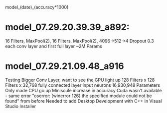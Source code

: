 model_(date)_(accuracy*1000)

# model_07.29.20.39.39_a892: 
16 Filters, MaxPool(2), 16 Filters, MaxPool(2), 4096->512->4
Dropout 0.3 each conv layer and first full layer
~2M Params

# model_07.29.21.09.48_a916
Testing Bigger Conv Layer, want to see the GPU light up
128 Filters x 128 Filters x 32,768 fully connected layer input neurons
16,930,948 Parameters
Only made CPU go up
Miniscule increase in accuracy
Cuda wasn't available - same error "oserror: [winerror 126] the specified module could not be found" from before
Needed to add Desktop Development with C++ in Visual Studio Installer